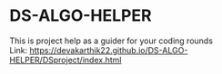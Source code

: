# DS-ALGO-HELPER
  This is project help as a guider for your coding rounds<br/>
  Link: https://devakarthik22.github.io/DS-ALGO-HELPER/DSproject/index.html
